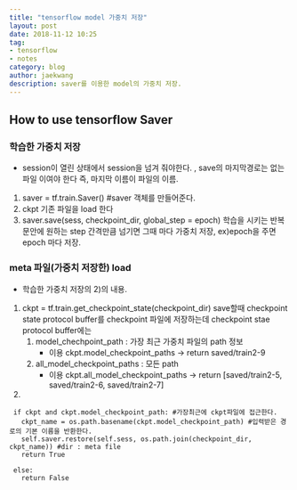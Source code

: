 ```yaml
---
title: "tensorflow model 가중치 저장"
layout: post
date: 2018-11-12 10:25
tag:
- tensorflow
- notes
category: blog
author: jaekwang
description: saver를 이용한 model의 가중치 저장.
---
```


## How to use tensorflow Saver

### 학습한 가중치 저장
 - session이 열린 상태에서 session을 넘겨 줘야한다. , save의 마지막경로는 없는 파일 이여야 한다
   즉, 마지막 이름이 파일의 이름.
 1. saver = tf.train.Saver() #saver 객체를 만들어준다.
 2. ckpt 기존 파일을 load 한다
 3. saver.save(sess, checkpoint_dir, global_step = epoch) 학습을 시키는 반복문안에 원하는 step 간격만큼 넘기면 그때 마다 가중치 저장, ex)epoch을 주면 epoch 마다 저장.

### meta 파일(가중치 저장한) load
 * 학습한 가중치 저장의 2)의 내용.  
  1. ckpt = tf.train.get_checkpoint_state(checkpoint_dir)
     save할때 checkpoint state protocol buffer를 checkpoint 파일에 저장하는데
     checkpoint stae protocol buffer에는
     1. model_chechpoint_path :  가장 최근 가중치 파일의 path 정보
        - 이용 ckpt.model_checkpoint_paths -> return saved/train2-9   
     2. all_model_checkpoint_paths : 모든 path
        - 이용 ckpt.all_model_checkpoint_paths -> return [saved/train2-5, saved/train2-6, saved/train2-7]
 2.  
 ```
  if ckpt and ckpt.model_checkpoint_path: #가장최근에 ckpt파일에 접근한다.
    ckpt_name = os.path.basename(ckpt.model_checkpoint_path) #입력받은 경로의 기본 이름을 반환한다.
    self.saver.restore(self.sess, os.path.join(checkpoint_dir, ckpt_name)) #dir : meta file
    return True

  else:
    return False
 ```

